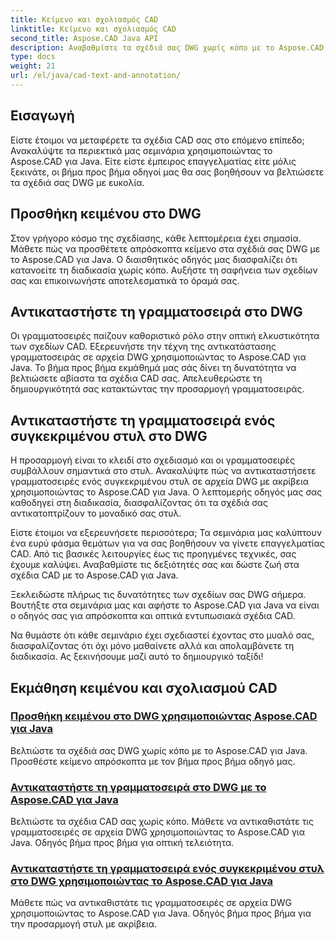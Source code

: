 ```yaml
---
title: Κείμενο και σχολιασμός CAD
linktitle: Κείμενο και σχολιασμός CAD
second_title: Aspose.CAD Java API
description: Αναβαθμίστε τα σχέδιά σας DWG χωρίς κόπο με το Aspose.CAD για Java. Κύρια προσθήκη και αντικατάσταση γραμματοσειρών σε αρχεία DWG. Οδηγοί βήμα προς βήμα για οπτική τελειότητα.
type: docs
weight: 21
url: /el/java/cad-text-and-annotation/
---
```


## Εισαγωγή 

Είστε έτοιμοι να μεταφέρετε τα σχέδια CAD σας στο επόμενο επίπεδο; Ανακαλύψτε τα περιεκτικά μας σεμινάρια χρησιμοποιώντας το Aspose.CAD για Java. Είτε είστε έμπειρος επαγγελματίας είτε μόλις ξεκινάτε, οι βήμα προς βήμα οδηγοί μας θα σας βοηθήσουν να βελτιώσετε τα σχέδιά σας DWG με ευκολία.

## Προσθήκη κειμένου στο DWG

Στον γρήγορο κόσμο της σχεδίασης, κάθε λεπτομέρεια έχει σημασία. Μάθετε πώς να προσθέτετε απρόσκοπτα κείμενο στα σχέδιά σας DWG με το Aspose.CAD για Java. Ο διαισθητικός οδηγός μας διασφαλίζει ότι κατανοείτε τη διαδικασία χωρίς κόπο. Αυξήστε τη σαφήνεια των σχεδίων σας και επικοινωνήστε αποτελεσματικά το όραμά σας.

## Αντικαταστήστε τη γραμματοσειρά στο DWG

Οι γραμματοσειρές παίζουν καθοριστικό ρόλο στην οπτική ελκυστικότητα των σχεδίων CAD. Εξερευνήστε την τέχνη της αντικατάστασης γραμματοσειράς σε αρχεία DWG χρησιμοποιώντας το Aspose.CAD για Java. Το βήμα προς βήμα εκμάθημά μας σάς δίνει τη δυνατότητα να βελτιώσετε αβίαστα τα σχέδια CAD σας. Απελευθερώστε τη δημιουργικότητά σας κατακτώντας την προσαρμογή γραμματοσειράς.

## Αντικαταστήστε τη γραμματοσειρά ενός συγκεκριμένου στυλ στο DWG

Η προσαρμογή είναι το κλειδί στο σχεδιασμό και οι γραμματοσειρές συμβάλλουν σημαντικά στο στυλ. Ανακαλύψτε πώς να αντικαταστήσετε γραμματοσειρές ενός συγκεκριμένου στυλ σε αρχεία DWG με ακρίβεια χρησιμοποιώντας το Aspose.CAD για Java. Ο λεπτομερής οδηγός μας σας καθοδηγεί στη διαδικασία, διασφαλίζοντας ότι τα σχέδιά σας αντικατοπτρίζουν το μοναδικό σας στυλ.

Είστε έτοιμοι να εξερευνήσετε περισσότερα; Τα σεμινάρια μας καλύπτουν ένα ευρύ φάσμα θεμάτων για να σας βοηθήσουν να γίνετε επαγγελματίας CAD. Από τις βασικές λειτουργίες έως τις προηγμένες τεχνικές, σας έχουμε καλύψει. Αναβαθμίστε τις δεξιότητές σας και δώστε ζωή στα σχέδια CAD με το Aspose.CAD για Java.

Ξεκλειδώστε πλήρως τις δυνατότητες των σχεδίων σας DWG σήμερα. Βουτήξτε στα σεμινάρια μας και αφήστε το Aspose.CAD για Java να είναι ο οδηγός σας για απρόσκοπτα και οπτικά εντυπωσιακά σχέδια CAD.

Να θυμάστε ότι κάθε σεμινάριο έχει σχεδιαστεί έχοντας στο μυαλό σας, διασφαλίζοντας ότι όχι μόνο μαθαίνετε αλλά και απολαμβάνετε τη διαδικασία. Ας ξεκινήσουμε μαζί αυτό το δημιουργικό ταξίδι!
## Εκμάθηση κειμένου και σχολιασμού CAD
### [Προσθήκη κειμένου στο DWG χρησιμοποιώντας Aspose.CAD για Java](./add-text-in-dwg/)
Βελτιώστε τα σχέδιά σας DWG χωρίς κόπο με το Aspose.CAD για Java. Προσθέστε κείμενο απρόσκοπτα με τον βήμα προς βήμα οδηγό μας.
### [Αντικαταστήστε τη γραμματοσειρά στο DWG με το Aspose.CAD για Java](./substitute-font-in-dwg/)
Βελτιώστε τα σχέδια CAD σας χωρίς κόπο. Μάθετε να αντικαθιστάτε τις γραμματοσειρές σε αρχεία DWG χρησιμοποιώντας το Aspose.CAD για Java. Οδηγός βήμα προς βήμα για οπτική τελειότητα.
### [Αντικαταστήστε τη γραμματοσειρά ενός συγκεκριμένου στυλ στο DWG χρησιμοποιώντας το Aspose.CAD για Java](./substitute-font-of-particular-style-in-dwg/)
Μάθετε πώς να αντικαθιστάτε τις γραμματοσειρές σε αρχεία DWG χρησιμοποιώντας το Aspose.CAD για Java. Οδηγός βήμα προς βήμα για την προσαρμογή στυλ με ακρίβεια.